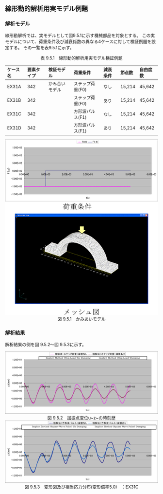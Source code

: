 ## 線形動的解析用実モデル例題

### 解析モデル

線形動解析では、実モデルとして図9.5.1に示す機械部品を対象とする。
この実モデルについて、荷重条件及び減衰係数の異なる4ケースに対して検証例題を設定する。
その一覧を表9.5.1に示す。

<div style="text-align: center;">
表 9.5.1　線形動的解析用実モデル検証例題
</div>

| ケース名 | 要素タイプ | 検証モデル     | 荷重条件         | 減衰条件 | 節点数 | 自由度数 |
|:--|:--|:--|:--|:--|:--|:--|
| EX31A    | 342        | かみ合いモデル | ステップ荷重(F0) | なし     | 15,214 | 45,642 |
| EX31B    | 342        |                | ステップ荷重(F0) | あり     | 15,214 | 45,642 |
| EX31C    | 342        |                | 方形波パルス(F1) | なし     | 15,214 | 45,642 |
| EX31D    | 342        |                | 方形波パルス(F1) | あり     | 15,214 | 45,642 |

<div style="text-align: center;">
<img src="./media/example05_01.png" width="512px"><br>
図 9.5.1　かみあいモデル
</div>

### 解析結果

解析結果の例を図 9.5.2～図 9.5.3に示す。

<div style="text-align: center;">
<img src="./media/example05_02.png" width="512px"><br>
図 9.5.2　加振点変位u~z~の時刻歴
</div>

<div style="text-align: center;">
<img src="./media/example05_03.png" width="512px"><br>
図 9.5.3　変形図及び相当応力分布(変形倍率5.0)　：EX31C
</div>
